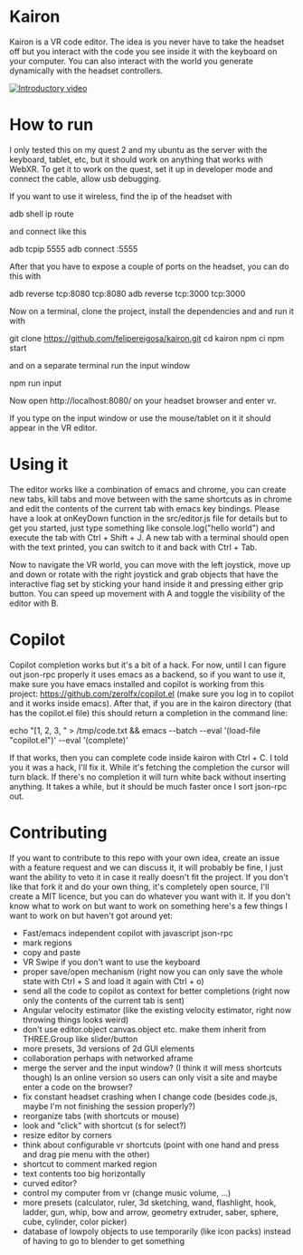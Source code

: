 # Kairon

Kairon is a VR code editor. The idea is you never have to take the headset off but you interact with the code you see inside it with the keyboard on your computer. You can also interact with the world you generate dynamically with the headset controllers.

[![Introductory video](https://mockmechanics.com/mechanics/thumbnail-yt.png)](https://www.youtube.com/watch?v=HrwxbQj5mj0)

# How to run

I only tested this on my quest 2 and my ubuntu as the server with the keyboard, tablet, etc, but it should work on anything that works with WebXR. To get it to work on the quest, set it up in developer mode and connect the cable, allow usb debugging.

If you want to use it wireless, find the ip of the headset with

adb shell ip route

and connect like this

adb tcpip 5555
adb connect <ipaddress>:5555

After that you have to expose a couple of ports on the headset, you can do this with

adb reverse tcp:8080 tcp:8080
adb reverse tcp:3000 tcp:3000

Now on a terminal, clone the project, install the dependencies and and run it with

git clone https://github.com/felipereigosa/kairon.git
cd kairon
npm ci
npm start

and on a separate terminal run the input window

npm run input

Now open http://localhost:8080/ on your headset browser and enter vr.

If you type on the input window or use the mouse/tablet on it it should appear in the VR editor.

# Using it

The editor works like a combination of emacs and chrome, you can create new tabs, kill tabs and move between with the same shortcuts as in chrome and edit the contents of the current tab with emacs key bindings. Please have a look at onKeyDown function in the src/editor.js file for details but to get you started, just type something like console.log("hello world") and execute the tab with Ctrl + Shift + J. A new tab with a terminal should open with the text printed, you can switch to it and back with Ctrl + Tab.

Now to navigate the VR world, you can move with the left joystick, move up and down or rotate with the right joystick and grab objects that have the interactive flag set by sticking your hand inside it and pressing either grip button. You can speed up movement with A and toggle the visibility of the editor with B.

# Copilot

Copilot completion works but it's a bit of a hack. For now, until I can figure out json-rpc properly it uses emacs as a backend, so if you want to use it, make sure you have emacs installed and copilot is working from this project: https://github.com/zerolfx/copilot.el (make sure you log in to copilot and it works inside emacs). After that, if you are in the kairon directory (that has the copilot.el file) this should return a completion in the command line:

echo "[1, 2, 3, " > /tmp/code.txt && emacs --batch --eval '(load-file "copilot.el")' --eval '(complete)'

If that works, then you can complete code inside kairon with Ctrl + C. I told you it was a hack, I'll fix it. While it's fetching the completion the cursor will turn black. If there's no completion it will turn white back without inserting anything. It takes a while, but it should be much faster once I sort json-rpc out.

# Contributing

If you want to contribute to this repo with your own idea, create an issue with a feature request and we can discuss it, it will probably be fine, I just want the ability to veto it in case it really doesn't fit the project. If you don't like that fork it and do your own thing, it's completely open source, I'll create a MIT licence, but you can do whatever you want with it. If you don't know what to work on but want to work on something here's a few things I want to work on but haven't got around yet:

- Fast/emacs independent copilot with javascript json-rpc
- mark regions
- copy and paste
- VR Swipe if you don't want to use the keyboard
- proper save/open mechanism (right now you can only save the whole state with Ctrl + S and load it again with Ctrl + o)
- send all the code to copilot as context for better completions (right now only the contents of the current tab is sent)
- Angular velocity estimator (like the existing velocity estimator, right now throwing things looks weird)
- don't use editor.object canvas.object etc. make them inherit from THREE.Group like slider/button
- more presets, 3d versions of 2d GUI elements
- collaboration perhaps with networked aframe
- merge the server and the input window? (I think it will mess shortcuts though) Is an online version so users can only visit a site and maybe enter a code on the browser?
- fix constant headset crashing when I change code (besides code.js, maybe I'm not finishing the session properly?)
- reorganize tabs (with shortcuts or mouse)
- look and "click" with shortcut (s for select?)
- resize editor by corners
- think about configurable vr shortcuts (point with one hand and press and drag pie menu with the other)
- shortcut to comment marked region
- text contents too big horizontally
- curved editor?
- control my computer from vr (change music volume, ...)
- more presets (calculator, ruler, 3d sketching, wand, flashlight, hook, ladder, gun, whip, bow and arrow, geometry extruder, saber, sphere, cube, cylinder, color picker)
- database of lowpoly objects to use temporarily (like icon packs) instead of having to go to blender to get something
